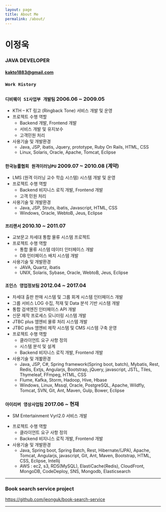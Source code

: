 ```yaml
---
layout: page
title: About Me
permalink: /about/
---
```


# 이정욱
### JAVA DEVELOPER
#### kakto1883@gmail.com

### ``` Work History ```

##
### ``` 디비웨이 SI사업부 개발팀 ``` 2006.06 ~ 2009.05
* KTH – KT 링고 (Ringback Tone) 서비스 개발 및 운영
* 프로젝트 수행 역할
	- Backend 개발, Frontend 개발
	- 서비스 개발 및 유지보수
	- 고객민원 처리
* 사용기술 및 개발환경
	- Java, JSP, ibatis, Jquery, prototype, Ruby On Rails, HTML, CSS
	- Linux, Solaris, Oracle, Apache, Tomcat, Eclipse


### ``` 한국능률협회 원격이러닝PU ``` 2009.07 ~ 2010.08 (계약)
* LMS (원격 이러닝 교수 학습 시스템) 시스템 개발 및 운영
* 프로젝트 수행 역할
	- Backend 비지니스 로직 개발, Frontend 개발
	- 고객 민원 처리
* 사용기술 및 개발환경
	- Java, JSP, Struts, ibatis, Javascript, HTML, CSS
	- Windows, Oracle, WebtoB, Jeus, Eclipse


### ``` 프리랜서 ``` 2010.10 ~ 2011.07
* 교보문고 차세대 통합 물류 시스템 프로젝트
* 프로젝트 수행 역할
	- 통합 물류 시스템 데이터 인터페이스 개발
	- DB 인터페이스 배치 시스템 개발
* 사용기술 및 개발환경
	- JAVA, Quartz, ibatis
	- UNIX, Solaris, Sybase, Oracle, WebtoB, Jeus, Eclipse


### ``` 조인스 영업정보팀 ``` 2012.04 ~ 2017.04
* 차세대 출판 판매 시스템 및 그룹 회계 시스템 인터페이스 개발
* 그룹 서비스 LOG 수집, 적재 및 Data 분석 기반 시스템 개발
* 통합 검색엔진 인터페이스 API 개발
* 신문 제작 프로세스 모니터링 시스템 개발
* JTBC plus 엠엔비 물류 처리 시스템 개발
* JTBC plus 엠엔비 제작 시스템 및 CMS 시스템 구축 운영
* 프로젝트 수행 역할
	- 클라이언트 요구 사항 정의
	- 시스템 분석 및 설계
	- Backend 비지니스 로직 개발, Frontend 개발
* 사용기술 및 개봘환경
	- Java, JSP, C#, Spring framework(Spring boot, batch), Mybatis, Rest, Redis, Extjs, Angularjs, Bootstrap, jQuery, javascript, JSTL, Tiles, Thymeleaf, FFmpeg, HTML, CSS
	- Flume, Kafka, Storm, Hadoop, Hive, Hbase
	- Windows, Linux, Mssql, Oracle, PostgreSQL, Apache, Wildfly, Tomcat, SVN, Git, Ant, Maven, Gulp, Bower, Eclipse


### ``` 아이리버 영상사업팀 ``` 2017.06 ~ 현재
- SM Entertainment Vyrl2.0 서비스 개발
* 프로젝트 수행 역할
	- 클라이언트 요구 사항 정의
	- Backend 비지니스 로직 개발, Frontend 개발
* 사용기술 및 개발환경
	- Java, Spring boot, Spring Batch, Rest, Hibernate/(JPA), Apache, Tomcat, Angularjs, javascript, Git, Ant, Maven, Bootstrap, HTML, CSS, Eclipse, Intellij
	- AWS : ec2, s3, RDS(MySQL), ElastiCache(Redis), CloudFront, MongoDB, CodeDeploy, SNS, Mongodb, Elasticsearch



---

### Book search service project

<https://github.com/jeonguk/book-search-service>

---

